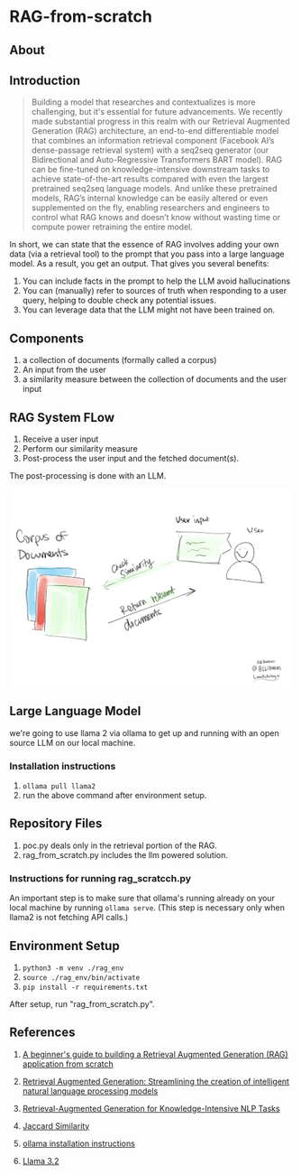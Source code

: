 # RAG-from-scratch
## About

## Introduction

> Building a model that researches and contextualizes is more challenging, but it's essential for future advancements. We recently made substantial progress in this realm with our Retrieval Augmented Generation (RAG) architecture, an end-to-end differentiable model that combines an information retrieval component (Facebook AI’s dense-passage retrieval system) with a seq2seq generator (our Bidirectional and Auto-Regressive Transformers BART model). RAG can be fine-tuned on knowledge-intensive downstream tasks to achieve state-of-the-art results compared with even the largest pretrained seq2seq language models. And unlike these pretrained models, RAG’s internal knowledge can be easily altered or even supplemented on the fly, enabling researchers and engineers to control what RAG knows and doesn’t know without wasting time or compute power retraining the entire model.

In short, we can state that the essence of RAG involves adding your own data (via a retrieval tool) to the prompt that you pass into a large language model. As a result, you get an output. That gives you several benefits:

1. You can include facts in the prompt to help the LLM avoid hallucinations
2. You can (manually) refer to sources of truth when responding to a user query, helping to double check any potential issues.
3. You can leverage data that the LLM might not have been trained on.

## Components

1. a collection of documents (formally called a corpus)
2. An input from the user
3. a similarity measure between the collection of documents and the user input

## RAG System FLow

1. Receive a user input
2. Perform our similarity measure
3. Post-process the user input and the fetched document(s).

The post-processing is done with an LLM.

![flow](images/the-simplest-retrieval-augmented-generation-system.webp)

## Large Language Model

we're going to use llama 2 via ollama to get up and running with an open source LLM on our local machine.

### Installation instructions
1. `ollama pull llama2`
2. run the above command after environment setup.

## Repository Files

1. poc.py deals only in the retrieval portion of the RAG.
2. rag_from_scratch.py includes the llm powered solution.

### Instructions for running rag_scratcch.py

An important step is to make sure that ollama's running already on your local machine by running `ollama serve`. (This step is necessary only when llama2 is not fetching API calls.)

## Environment Setup

1. `python3 -m venv ./rag_env`
2. `source ./rag_env/bin/activate`
3. `pip install -r requirements.txt`

After setup, run "rag_from_scratch.py". 

## References

1. [A beginner's guide to building a Retrieval Augmented Generation (RAG) application from scratch](https://learnbybuilding.ai/tutorials/rag-from-scratch)

2. [Retrieval Augmented Generation: Streamlining the creation of intelligent natural language processing models](https://ai.meta.com/blog/retrieval-augmented-generation-streamlining-the-creation-of-intelligent-natural-language-processing-models/)

3. [Retrieval-Augmented Generation for Knowledge-Intensive NLP Tasks](https://arxiv.org/abs/2005.11401)

4. [Jaccard Similarity](https://en.wikipedia.org/wiki/Jaccard_index)

5. [ollama installation instructions](https://ollama.com/)

6. [Llama 3.2](https://www.llama.com/)